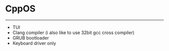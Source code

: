 # CppOS

---

- TUI
- Clang compiler (i also like to use 32bit gcc cross compiler)
- GRUB bootloader
- Keyboard driver only
